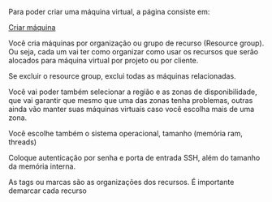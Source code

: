 Para poder criar uma máquina virtual, a página consiste em:

[Criar máquina](https://portal.azure.com/?quickstart=true#create/Microsoft.VirtualMachine-ARM) 

Você cria máquinas por organização ou grupo de recurso (Resource group). Ou seja, cada um vai ter como organizar como usar os recursos que serão alocados para máquina virtual por projeto ou por cliente.

Se excluir o resource group, exclui todas as máquinas relacionadas.

Você vai poder também selecionar a região e as zonas de disponibilidade, que vai garantir que mesmo que uma das zonas tenha problemas, outras ainda vão manter suas máquinas virtuais caso você escolha mais de uma zona.

Você escolhe também o sistema operacional, tamanho (memória ram, threads)

Coloque autenticação por senha e porta de entrada SSH, além do tamanho da memória interna.

As tags ou marcas são as organizações dos recursos. É importante demarcar cada recurso